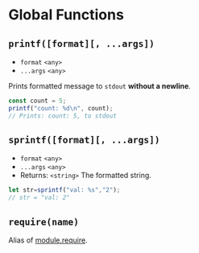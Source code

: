 # Global Functions
## `printf([format][, ...args])`
* `format` `<any>`
* `...args` `<any>`

Prints formatted message to `stdout` **without a newline**.
```javascript
const count = 5;
printf("count: %d\n", count);
// Prints: count: 5, to stdout
```
<!-- Partially copied from the documentation of Node.JS -->
## `sprintf([format][, ...args])`
* `format` `<any>`
* `...args` `<any>`
* Returns: `<string>` The formatted string.
```javascript
let str=sprintf("val: %s","2");
// str = "val: 2"
```

## `require(name)`
Alias of [module.require](module.md#modulerequirename).

